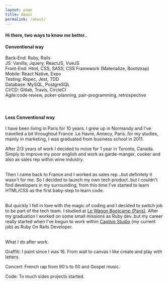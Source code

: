 ```yaml
---
layout: page
title: About
permalink: /about/
---
```

<script async src="https://www.googletagmanager.com/gtag/js?id=UA-90123342-2"></script>
<script>
  window.dataLayer = window.dataLayer || [];
  function gtag(){dataLayer.push(arguments);}
  gtag('js', new Date());

  gtag('config', 'UA-90123342-2');
</script>

<section class="post-list">
  <div class="container">
  <h4 class='title-sub'>Hi there, two ways to know me better..</h4>

  <h4 class='underline'>Conventional way</h4>

  <span class='blue'>Back-End:</span> Ruby, Rails <br>
  <span class='blue'>JS:</span> Vanilla, Jquery, ReactJS, VueJS<br>
  <span class='blue'>Front-End:</span> Html, CSS, SASS, CSS Framework (Materialize, Bootstrap)<br>
  <span class='blue'>Mobile:</span> React Native, Expo<br>
  <span class='blue'>Testing:</span> Rspec, Jest, TDD<br>
  <span class='blue'>Database:</span> MySQL, PostgreSQL<br>
  <span class='blue'>CI/CD:</span> Gitlab, Travis, CircleCI<br>
  <span class='blue'>Agile:</span>code review, poker-planning, pair-programming, retrospective<br>
  <br><br>

  <h4 class='underline'>Less Conventional way</h4>

  I have been living in Paris for 10 years. I grew up in Normandy and I've travelled a bit throughout France. Le Havre, Annecy, Paris..for my studies, mainly in marketing, I was graduated from business school in 2011.

  After 2/3 years of work I decided to move for 1 year in Toronto, Canada. Simply to improve my poor english and work as garde-manger, cooker and also as sales rep within wine industry.<br><br>

  Then I came back to France and I worked as sales rep...but definitely it wasn't for me. So I decided to launch my own tech product..but I couldn't find developers in my surrounding, from this time I've started to learn HTML/CSS as the first baby-step to learn code.<br><br>

  But quickly I fell in love with the magic of coding and I decided to switch job to be part of the tech team. I studied at <a href='https://www.lewagon.com/'>Le Wagon Bootcamp (Paris)</a>. After my graduation I worked on some small missions as Ruby dev..but my career really started when I've begun to work within <a href='https://www.captive.fr/'>Captive Studio</a> (my current job) as Ruby On Rails Developer.
  <br><br>
  <p class='subtitle'>What I do after work.</p>

  <span class='blue'>Graffiti:</span> I paint since I was 16. From wall to canvas I like create and play with letters.<br>

  <span class='blue'>Concert: </span> French rap from 90's to 00 and Gospel music.<br>

  <span class='blue'>Code: </span>To much sides projects started.
  </div>
</section>
